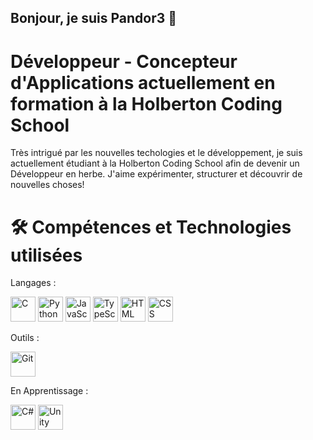 ## Bonjour, je suis Pandor3 👋

# Développeur - Concepteur d'Applications actuellement en formation à la Holberton Coding School
Très intrigué par les nouvelles techologies et le développement, je suis actuellement étudiant à la Holberton Coding School afin de devenir un Développeur en herbe.
J'aime expérimenter, structurer et découvrir de nouvelles choses!

# 🛠️ Compétences et Technologies utilisées 

Langages :
<p>
  <img src="https://cdn.simpleicons.org/c/00599C" height="40" alt="C">
  <img src="https://simpleicons.org/?modal=icon&q=python" height="40" alt="Python">
  <img src="https://cdn.simpleicons.org/javascript/F7DF1E" height="40" alt="JavaScript">
  <img src="https://cdn.simpleicons.org/typescript/007ACC" height="40" alt="TypeScript">
  <img src="https://cdn.simpleicons.org/html5/E34F26" height="40" alt="HTML">
  <img src="https://cdn.simpleicons.org/css3/1572B6" height="40" alt="CSS">
</p>

Outils :
<p>
  <img src="https://cdn.simpleicons.org/git/F05032" height="40" alt="Git">
</p>

En Apprentissage :
<p>
  <img src="https://cdn.simpleicons.org/csharp/239120" height="40" alt="C#">
  <img src="https://cdn.simpleicons.org/unity/FFFFFF" height="40" alt="Unity">
</p>
